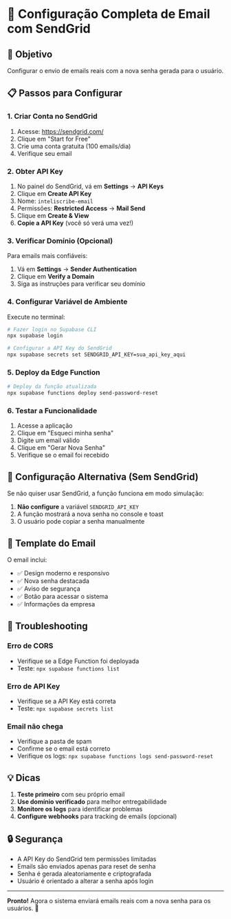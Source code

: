 # 📧 Configuração Completa de Email com SendGrid

## 🎯 Objetivo
Configurar o envio de emails reais com a nova senha gerada para o usuário.

## 📋 Passos para Configurar

### 1. Criar Conta no SendGrid
1. Acesse: https://sendgrid.com/
2. Clique em "Start for Free"
3. Crie uma conta gratuita (100 emails/dia)
4. Verifique seu email

### 2. Obter API Key
1. No painel do SendGrid, vá em **Settings** → **API Keys**
2. Clique em **Create API Key**
3. Nome: `inteliscribe-email`
4. Permissões: **Restricted Access** → **Mail Send**
5. Clique em **Create & View**
6. **Copie a API Key** (você só verá uma vez!)

### 3. Verificar Domínio (Opcional)
Para emails mais confiáveis:
1. Vá em **Settings** → **Sender Authentication**
2. Clique em **Verify a Domain**
3. Siga as instruções para verificar seu domínio

### 4. Configurar Variável de Ambiente
Execute no terminal:

```bash
# Fazer login no Supabase CLI
npx supabase login

# Configurar a API Key do SendGrid
npx supabase secrets set SENDGRID_API_KEY=sua_api_key_aqui
```

### 5. Deploy da Edge Function
```bash
# Deploy da função atualizada
npx supabase functions deploy send-password-reset
```

### 6. Testar a Funcionalidade
1. Acesse a aplicação
2. Clique em "Esqueci minha senha"
3. Digite um email válido
4. Clique em "Gerar Nova Senha"
5. Verifique se o email foi recebido

## 🔧 Configuração Alternativa (Sem SendGrid)

Se não quiser usar SendGrid, a função funciona em modo simulação:

1. **Não configure** a variável `SENDGRID_API_KEY`
2. A função mostrará a nova senha no console e toast
3. O usuário pode copiar a senha manualmente

## 📧 Template do Email

O email inclui:
- ✅ Design moderno e responsivo
- ✅ Nova senha destacada
- ✅ Aviso de segurança
- ✅ Botão para acessar o sistema
- ✅ Informações da empresa

## 🚨 Troubleshooting

### Erro de CORS
- Verifique se a Edge Function foi deployada
- Teste: `npx supabase functions list`

### Erro de API Key
- Verifique se a API Key está correta
- Teste: `npx supabase secrets list`

### Email não chega
- Verifique a pasta de spam
- Confirme se o email está correto
- Verifique os logs: `npx supabase functions logs send-password-reset`

## 💡 Dicas

1. **Teste primeiro** com seu próprio email
2. **Use domínio verificado** para melhor entregabilidade
3. **Monitore os logs** para identificar problemas
4. **Configure webhooks** para tracking de emails (opcional)

## 🔒 Segurança

- A API Key do SendGrid tem permissões limitadas
- Emails são enviados apenas para reset de senha
- Senha é gerada aleatoriamente e criptografada
- Usuário é orientado a alterar a senha após login

---

**Pronto!** Agora o sistema enviará emails reais com a nova senha para os usuários. 🎉
